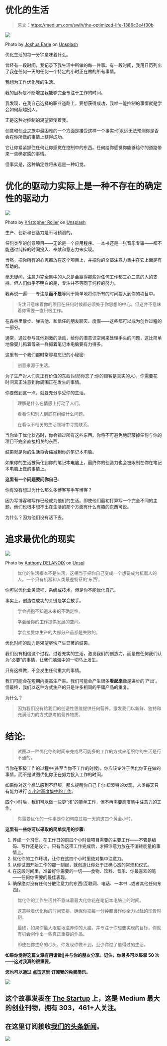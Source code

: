 # 优化的生活

> 原文：<https://medium.com/swlh/the-optimized-life-1386c3e4f30b>

![](img/c76417c6458111f03f5f758e9aff0c2b.png)

Photo by [Joshua Earle](https://unsplash.com/photos/xEh4hvxRKXM?utm_source=unsplash&utm_medium=referral&utm_content=creditCopyText) on [Unsplash](https://unsplash.com/?utm_source=unsplash&utm_medium=referral&utm_content=creditCopyText)

优化生活的每一分钟意味着什么。

曾经有一段时间，我记录下我生活中所做的每一件事。有一段时间，我用日历列出了我在任何一天的任何一个特定的小时正在做的所有事情。

我想为工作优化我的生活。

我的目标是不断增加我能够完全专注于工作的时间。

我发现，在我自己选择的职业道路上，要想获得成功，我唯一能控制的事情就是学会如何超越别人。

正是这种对控制的渴望驱使着我。

创意和创业之旅中最困难的一个方面是接受这样一个事实:你永远无法预测你是否会在你所做的事情上获得成功。

它让你紧紧抓住任何让你感觉在控制中的东西。任何给你感觉你能够给你的道路带来一些确定感的事情。

但事实是，这种确定性将永远是一种幻觉。

# 优化的驱动力实际上是一种不存在的确定性的驱动力

![](img/162707b8662d2d6668c33ad1737121ce.png)

Photo by [Kristopher Roller](https://unsplash.com/photos/PC_lbSSxCZE?utm_source=unsplash&utm_medium=referral&utm_content=creditCopyText) on [Unsplash](https://unsplash.com/?utm_source=unsplash&utm_medium=referral&utm_content=creditCopyText)

生产、创新和创造力是不可预测的。

任何类型的创意项目——无论是一个应用程序、一本书还是一张音乐专辑——都不能通过纯粹的时间投入、奉献和意志力来实现。

当然，把你所有的心思都放在这个项目上，并把你的全部注意力集中在它上面是有帮助的。

毫无疑问，注意力完全集中的人总是会赢得那些对任何工作都三心二意的人的支持。但人们似乎不明白的是，专注并不等同于纯粹的努力。

我再说一遍——专注是**而不是**等同于简单地将你所有的时间投入到你的项目中。

> 专注只意味着你的项目在任何时候都必须处于你思想的中心。但这并不意味着你需要一直积极工作。

在森林里散步、弹吉他、和信任的朋友聊天、度假——这些都可以成为创作过程的一部分。

通常，通过参与其他刺激的活动，给你的潜意识空间来处理手头的问题，这比简单地像婴儿抓着母亲一样抓着笔记本电脑要有力得多。

这里有一个我们都时常容易忘记的小秘密:

> 创意来源于生活。

为了生产对人们真正有价值的东西(以防你忘了:你的顾客是真实的人)，你需要花时间真正注意到你周围正在发生的事情。

你要做到这一点，就要充分享受你的生活。

> 理解是什么在情感上打动了人们。
> 
> 看看你和别人到底在纠结什么问题。
> 
> 在看似不相关的生活领域中寻找联系。

当你处于优化状态时，你会错过所有这些东西。你将不可避免地屏蔽掉任何与你的项目不完全直接相关的东西。

结果就是你的生活将会缩减到你的笔记本电脑。

如果你的生活被简化到你的笔记本电脑上，最终你的创造力也会被限制在你在笔记本电脑上做的事情上。

**这里有一个问题要问你自己:**

你有没有想过为什么那么多博客写手写博客？

因为写博客和写作已经成为他们的生活。即使他们最初打算写一个完全不同的主题，他们也根本想不出在生活的那个方面有什么有趣的东西可说。

为什么？因为他们没有活下去。

# 追求最优化的现实

![](img/b62df379d3028cffa09aa75f3781ec15.png)

Photo by [Anthony DELANOIX](https://unsplash.com/photos/CFi7_hCXecU?utm_source=unsplash&utm_medium=referral&utm_content=creditCopyText) on [Unspl](https://unsplash.com/?utm_source=unsplash&utm_medium=referral&utm_content=creditCopyText)

> 优化的生活根本不是生活。这相当于把你自己变成一个想要成为机器人的人。一个只有机器和人类最差特征的‘东西’。

你可以优化业务流程、系统或技术。但是你不能优化自己。

事实上，创造性成功的关键是学会放手。

> 学会拥抱不知道未来的不确定性。
> 
> 学会给你的工作提供发展的空间。
> 
> 学会接受你生产的大部分产品都是失败的。

优化时间的动力是渴望尽快产生显著的结果。

我们没有相信这个过程，过着充实的生活，激发我们的创造力，而是做任何我们认为“必要”的事情，让我们脑海中的一切马上发生。

只有这样做，不会发生任何重大的事情。

我们可能会在短期内提高生产率。我们可能会产生很多**看起来**像是进步的‘产出’。但最终，我们以这种方式生产的只是许多相同的平庸产品的重复。

为什么？

> 因为我们没有给我们的创造性思维提供任何营养。激发我们以新鲜、独特和充满活力的方式思考的营养物质。

# 结论:

> 试图以一种优化你的时间来完成尽可能多的工作的方式来组织你的生活是行不通的。

当你在积极工作的过程中(甚至当你不工作的时候)，你应该专注于优化你正在做的事情，而不是试图优化你正在努力投入工作的时间。

如果你对这个想法感到不舒服，那么提醒你自己卡尔·纽波特的发现，人类每天只有能力进行 [4 小时高度集中的工作](https://www.amazon.de/Deep-Work-Focused-Success-Distracted/dp/1455586692)。

四个小时后，我们可以做一些更“浅”的简单工作，但不再需要高度集中注意力的工作。

> 你需要优化的一件事是你如何度过每一天的这四个黄金小时。

**这里有一些你可以采取的简单实用的步骤:**

1.  养成一个习惯，在工作日的前四个小时做项目需要的主要工作——不管是编码、写作还是设计。只有当这项工作完成后，才把注意力放在不消耗能量的事情上。
2.  优化你的工作环境，让你在这四个小时里绝对集中注意力。
3.  从你试图开始工作的那一刻起，就创造让你处于正确心态的常规和仪式。
4.  在这段时间里，准备好你需要的一切——食物、饮料、音乐、你最喜欢的笔——任何你需要的最佳表现。
5.  确保绝对没有任何分散注意力的东西(互联网、电话、一本书…或者其他任何东西)。

> 优化你的工作生活并不意味着最大化你花在笔记本电脑上的时间。
> 
> 这意味着优化你的时间安排，确保你把每一分钟都当作你全力以赴的珍贵时刻。
> 
> 最终，如果你最大限度地滋养你的大脑，并专注于你想要实现的目标，你就有机会创作出一些真正重要的作品。
> 
> 即使在你生命的尽头，你发现你做不到，至少你过了值得过的生活。

**如果你觉得这篇文章有用请做👏并与你的朋友分享。记住，你最多可以鼓掌 50 次——这对我真的很重要。**

**您也可以通过** [**点击这里**](https://mailchi.mp/b0d1e1fba452/struggle-first-thrive-later) **订阅我的免费简讯。**

[![](img/308a8d84fb9b2fab43d66c117fcc4bb4.png)](https://medium.com/swlh)

## 这个故事发表在 [The Startup](https://medium.com/swlh) 上，这是 Medium 最大的创业刊物，拥有 303，461+人关注。

## 在这里订阅接收[我们的头条新闻](http://growthsupply.com/the-startup-newsletter/)。

[![](img/b0164736ea17a63403e660de5dedf91a.png)](https://medium.com/swlh)